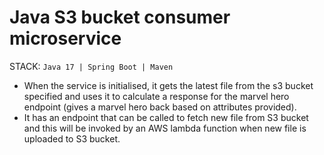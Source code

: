 # Java S3 bucket consumer microservice

STACK: `Java 17 | Spring Boot | Maven`

- When the service is initialised, it gets the latest file from the s3 bucket specified 
and uses it to calculate a response for the marvel hero endpoint (gives a marvel hero back based on attributes provided).
- It has an endpoint that can be called to fetch new file from S3 bucket 
and this will be invoked by an AWS lambda function when new file is uploaded to S3 bucket.



